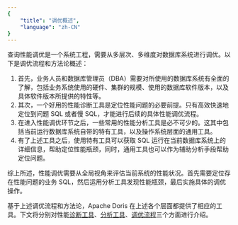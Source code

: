 ```yaml
---
{
    "title": "调优概述",
    "language": "zh-CN"
}
---
```


<!-- 
Licensed to the Apache Software Foundation (ASF) under one
or more contributor license agreements.  See the NOTICE file
distributed with this work for additional information
regarding copyright ownership.  The ASF licenses this file
to you under the Apache License, Version 2.0 (the
"License"); you may not use this file except in compliance
with the License.  You may obtain a copy of the License at

  http://www.apache.org/licenses/LICENSE-2.0

Unless required by applicable law or agreed to in writing,
software distributed under the License is distributed on an
"AS IS" BASIS, WITHOUT WARRANTIES OR CONDITIONS OF ANY
KIND, either express or implied.  See the License for the
specific language governing permissions and limitations
under the License.
-->

查询性能调优是一个系统工程，需要从多层次、多维度对数据库系统进行调优。以下是调优流程和方法论概述：

1. 首先，业务人员和数据库管理员（DBA）需要对所使用的数据库系统有全面的了解，包括业务系统使用的硬件、集群的规模、使用的数据库软件版本，以及具体软件版本所提供的特性等。
2. 其次，一个好用的性能诊断工具是定位性能问题的必要前提。只有高效快速地定位到问题 SQL 或者慢 SQL，才能进行后续的具体性能调优流程。
3. 在进入性能调优环节之后，一些常用的性能分析工具是必不可少的。这其中包括当前运行数据库系统自带的特有工具，以及操作系统层面的通用工具。
4. 有了上述工具之后，使用特有工具可以获取 SQL 运行在当前数据库系统上的详细信息，帮助定位性能瓶颈，同时，通用工具也可以作为辅助分析手段帮助定位问题。

综上所述，性能调优需要从全局视角来评估当前系统的性能状况。首先需要定位存在性能问题的业务 SQL，然后运用分析工具发现性能瓶颈，最后实施具体的调优操作。

基于上述调优流程和方法论，Apache Doris 在上述各个层面都提供了相应的工具。下文将分别对性能[诊断工具](diagnostic-tools.md)、[分析工具](analysis-tools.md)、[调优流程](tuning-process.md)三个方面进行介绍。
